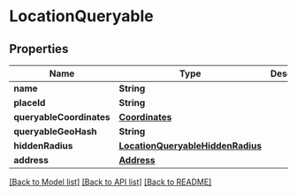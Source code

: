 # LocationQueryable

## Properties
Name | Type | Description | Notes
------------ | ------------- | ------------- | -------------
**name** | **String** |  | [optional] 
**placeId** | **String** |  | [optional] 
**queryableCoordinates** | [**Coordinates**](Coordinates.md) |  | [optional] 
**queryableGeoHash** | **String** |  | [optional] 
**hiddenRadius** | [**LocationQueryableHiddenRadius**](LocationQueryableHiddenRadius.md) |  | [optional] 
**address** | [**Address**](Address.md) |  | [optional] 

[[Back to Model list]](../README.md#documentation-for-models) [[Back to API list]](../README.md#documentation-for-api-endpoints) [[Back to README]](../README.md)


